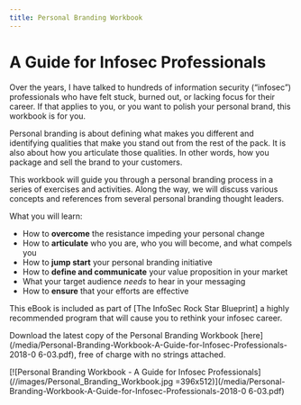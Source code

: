 ```yaml
---
title: Personal Branding Workbook
---
```


# A Guide for Infosec Professionals

Over the years, I have talked to hundreds of information security
(“infosec”) professionals who have felt stuck, burned out, or lacking focus
for their career. If that applies to you, or you want to polish your personal
brand, this workbook is for you.

Personal branding is about defining what makes you different and identifying
qualities that make you stand out from the rest of the pack. It is also about
how you articulate those qualities. In other words, how you package and sell
the brand to your customers.

This workbook will guide you through a personal branding process in a series of
exercises and activities. Along the way, we will discuss various concepts and
references from several personal branding thought leaders.

What you will learn:

* How to **overcome** the resistance impeding your personal change
* How to **articulate** who you are, who you will become, and what compels you
* How to **jump start** your personal branding initiative
* How to **define and communicate** your value proposition in your market
* What your target audience *needs* to hear in your messaging
* How to **ensure** that your efforts are effective

This eBook is included as part of [The InfoSec Rock Star Blueprint] a highly\
recommended program that will cause you to rethink your infosec career.

Download the latest copy of the Personal Branding Workbook [here](/media/Personal-Branding-Workbook-A-Guide-for-Infosec-Professionals-2018-0 6-03.pdf), free of charge with no strings attached.

[![Personal Branding Workbook - A Guide for Infosec Professionals](//images/Personal_Branding_Workbook.jpg =396x512)](/media/Personal-Branding-Workbook-A-Guide-for-Infosec-Professionals-2018-0 6-03.pdf)
